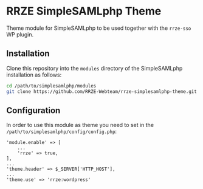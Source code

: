 # RRZE SimpleSAMLphp Theme

Theme module for SimpleSAMLphp to be used together with the `rrze-sso` WP plugin.

## Installation

Clone this repository into the `modules` directory of the SimpleSAMLphp
installation as follows:

```sh
cd /path/to/simplesamlphp/modules
git clone https://github.com/RRZE-Webteam/rrze-simplesamlphp-theme.git rrze
```

## Configuration

In order to use this module as theme you need to set in the `/path/to/simplesamlphp/config/config.php`:

```text
'module.enable' => [
    ...
    'rrze' => true,
],
...
'theme.header' => $_SERVER['HTTP_HOST'],
...
'theme.use' => 'rrze:wordpress'
```
